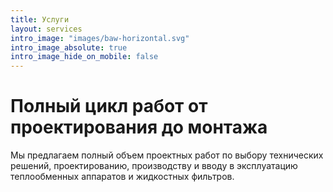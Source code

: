 ```yaml
---
title: Услуги
layout: services
intro_image: "images/baw-horizontal.svg"
intro_image_absolute: true
intro_image_hide_on_mobile: false
---
```


# Полный цикл работ от проектирования до монтажа 

Мы предлагаем полный объем проектных работ по выбору технических решений, проектированию, производству и вводу в эксплуатацию теплообменных аппаратов и жидкостных фильтров.
